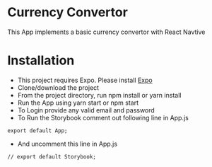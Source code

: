 # Currency Convertor

This App implements a basic currency convertor with React Navtive

# Installation

- This project requires Expo. Please install [Expo](https://docs.expo.io/get-started/installation/)
- Clone/download the project
- From the project directory, run npm install or yarn install
- Run the App using yarn start or npm start
- To Login provide any valid email and password
- To Run the Storybook comment out following line in App.js

```
export default App;
```

- And uncomment this line in App.js

```
// export default Storybook;
```

